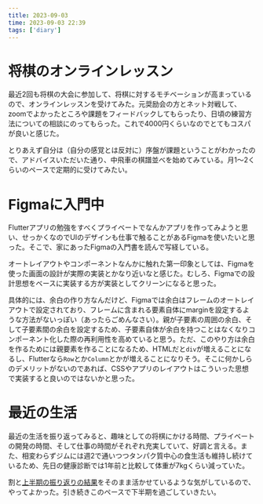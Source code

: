 ```yaml
---
title: 2023-09-03
time: 2023-09-03 22:39
tags: ['diary']
---
```


# 将棋のオンラインレッスン
最近2回も将棋の大会に参加して、将棋に対するモチベーションが高まっているので、オンラインレッスンを受けてみた。元奨励会の方とネット対戦して、zoomでよかったところや課題をフィードバックしてもらったり、日頃の練習方法についての相談にのってもらった。これで4000円くらいなのでとてもコスパが良いと感じた。

とりあえず自分は（自分の感覚とは反対に）序盤が課題ということがわかったので、アドバイスいただいた通り、中飛車の棋譜並べを始めてみている。月1～2くらいのペースで定期的に受けてみたい。

# Figmaに入門中
Flutterアプリの勉強をすべくプライベートでなんかアプリを作ってみようと思い、せっかくなのでUIのデザインも仕事で触ることがあるFigmaを使いたいと思った。そこで、家にあったFigmaの入門書を読んで写経している。

オートレイアウトやコンポーネントなんかに触れた第一印象としては、Figmaを使った画面の設計が実際の実装とかなり近いなと感じた。むしろ、Figmaでの設計思想をベースに実装する方が実装としてクリーンになると思った。

具体的には、余白の作り方なんだけど、Figmaでは余白はフレームのオートレイアウトで設定されており、フレームに含まれる要素自体にmarginを設定するような方法がないっぽい（あったらごめんなさい）。親が子要素の周囲の余白、そして子要素間の余白を設定するため、子要素自体が余白を持つことはなくなりコンポーネント化した際の再利用性を高めていると思う。ただ、このやり方は余白を作るためには親要素を作ることになるため、HTMLだと`div`が増えることになるし、Flutterなら`Row`とか`Column`とかが増えることになりそう。そこに何かしらのデメリットがないのであれば、CSSやアプリのレイアウトはこういった思想で実装すると良いのではないかと思った。

# 最近の生活
最近の生活を振り返ってみると、趣味としての将棋にかける時間、プライベートの開発の時間、そして仕事の時間がそれぞれ充実していて、好調と言える。また、相変わらずジムには週2で通いつつタンパク質中心の食生活も維持し続けているため、先日の健康診断では1年前と比較して体重が7kgくらい減っていた。

割と[上半期の振り返りの結果](/519/)をそのまま活かせているような気がしているので、やってよかった。引き続きこのペースで下半期を過ごしていきたい。
